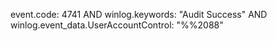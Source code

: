 event.code: 4741 AND winlog.keywords: "Audit Success" AND winlog.event_data.UserAccountControl: "%%2088"
